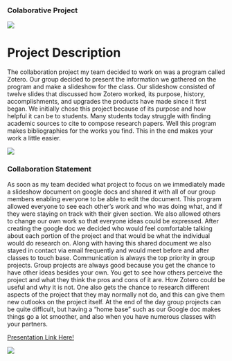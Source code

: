 ### Colaborative Project 


  <section> 
  <img src="http://s3.amazonaws.com/libapps/accounts/49814/images/citation_zotero.png"/>
  </section>
  
  # Project Description 
  
  The collaboration project my team decided to work on was a program called Zotero. Our group decided to present the information we gathered on the program and make a slideshow for the class. Our slideshow consisted of twelve slides that discussed how Zotero worked, its purpose, history, accomplishments, and upgrades the products have made since it first began. We initially chose this project because of its purpose and how helpful it can be to students. Many students today struggle with finding academic sources to cite to compose research papers. Well this program makes bibliographies for the works you find. This in the end makes your work a little easier. 

<section> 
  <img src="http://www.alisonsinclair.ca/wp-content/uploads/2010/01/zotero_screenshot.png"/>
  <section>
  
  # Collaboration Statement
  
  As soon as my team decided what project to focus on we immediately made a slideshow document on google docs and shared it with all of our group members enabling everyone to be able to edit the document. This program allowed everyone to see each other’s work and who was doing what, and if they were staying on track with their given section. We also allowed others to change our own work so that everyone ideas could be expressed. After creating the google doc we decided who would feel comfortable talking about each portion of the project and that would be what the individual would do research on. Along with having this shared document we also stayed in contact via email frequently and would meet before and after classes to touch base. Communication is always the top priority in group projects. Group projects are always good because you get the chance to have other ideas besides your own. You get to see how others perceive the project and what they think the pros and cons of it are. How Zotero could be useful and why it is not. One also gets the chance to research different aspects of the project that they may normally not do, and this can give them new outlooks on the project itself.  At the end of the day group projects can be quite difficult, but having a “home base” such as our Google doc makes things go a lot smoother, and also when you have numerous classes with your partners. 
  
[Presentation Link Here!](https://docs.google.com/presentation/d/1Z-M8gMynYm9DZofM4ce5HKIhaN5JDuUgsERkbBX2cfM/edit?usp=sharing)

<section> 
  <img src="http://www.alisonsinclair.ca/wp-content/uploads/2010/01/zotero_screenshot.png"/>
  </section>
  
 

